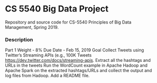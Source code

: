 # CS 5540 Big Data Project

Repository and source code for CS-5540 Principles of Big Data Management, Spring 2019. 

### Description
Part 1
Weight - 8%
Due Date - Feb 15, 2019
Goal 
Collect Tweets using Twitter’s Streaming APIs (e.g., 100K Tweets https://dev.twitter.com/docs/streaming-apis. 
Extract all the hashtags and URLs in the tweets
Run the WordCount example in Apache Hadoop and Apache Spark on the    extracted hashtags/URLs and collect the output and log files from       Hadoop. Add a README file.